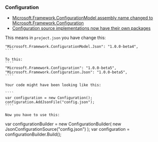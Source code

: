### Configuration

* [Microsoft.Framework.ConfigurationModel assembly name changed to Microsoft.Framework.Configuration](https://github.com/aspnet/Announcements/issues/25)
* [Configuration source implementations now have their own packages](https://github.com/aspnet/Announcements/issues/32)

This means in `project.json` you have change this:
`````
"Microsoft.Framework.ConfigurationModel.Json": "1.0.0-beta4",
````

To this:
````
"Microsoft.Framework.Configuration": "1.0.0-beta5",
"Microsoft.Framework.Configuration.Json": "1.0.0-beta5",
````

Your code might have been looking like this:

````
var configuration = new Configuration();
configuration.AddJsonFile("config.json");
````

Now you have to use this:

`````
var configurationBuilder = new ConfigurationBuilder(
  new JsonConfigurationSource("config.json")
);
var configuration = configurationBuilder.Build();
````
